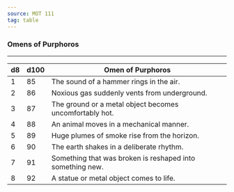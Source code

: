 ```yaml
---
source: MOT 111
tag: table
---
```


### Omens of Purphoros
---
|d8|d100|Omen of Purphoros|
|----|---|-----------|
|1|85|The sound of a hammer rings in the air.|
|2|86|Noxious gas suddenly vents from underground.|
|3|87|The ground or a metal object becomes uncomfortably hot.|
|4|88|An animal moves in a mechanical manner.|
|5|89|Huge plumes of smoke rise from the horizon.|
|6|90|The earth shakes in a deliberate rhythm.|
|7|91|Something that was broken is reshaped into something new.|
|8|92|A statue or metal object comes to life.|
